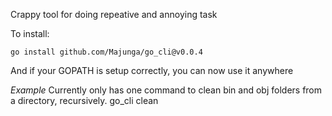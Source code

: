 Crappy tool for doing repeative and annoying task

To install:

```
go install github.com/Majunga/go_cli@v0.0.4
```


And if your GOPATH is setup correctly, you can now use it anywhere


*Example*
Currently only has one command to clean bin and obj folders from a directory, recursively. 
go_cli clean
